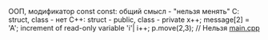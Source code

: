 <!-- doc.py -->
ООП, модификатор const
const: общий смысл - "нельзя менять"
C: struct, class - нет
C++: struct - public, class - private
x++;
message[2] = 'A';
increment of read-only variable 'i'|
i++;
p.move(2,3); // Нельзя
[main.cpp](main.cpp)

